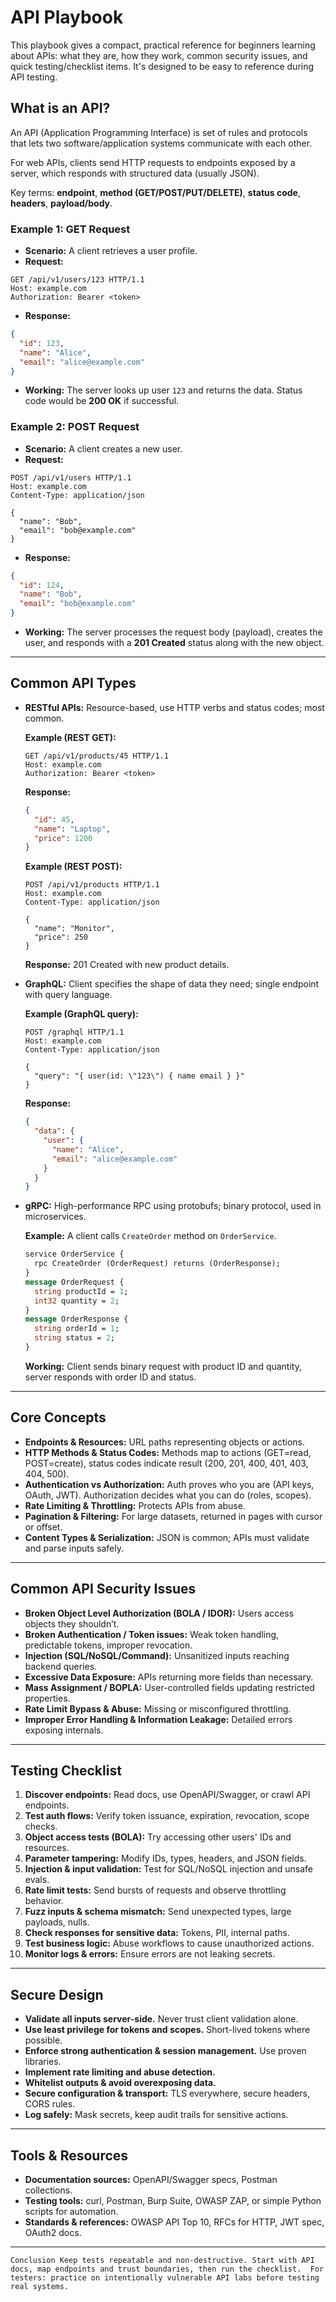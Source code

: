 # API Playbook

This playbook gives a compact, practical reference for beginners learning about APIs: what they are, how they work, common security issues, and quick testing/checklist items. 
It's designed to be easy to reference during API testing.

## What is an API?

An API (Application Programming Interface) 
is set of rules and protocols that lets two software/application systems communicate with each other. 

For web APIs, clients send HTTP requests to endpoints exposed by a server, which responds with structured data (usually JSON).

Key terms: **endpoint**, **method (GET/POST/PUT/DELETE)**, **status code**, **headers**, **payload/body**.

### Example 1: GET Request

* **Scenario:** A client retrieves a user profile.
* **Request:**

```http
GET /api/v1/users/123 HTTP/1.1
Host: example.com
Authorization: Bearer <token>
```

* **Response:**

```json
{
  "id": 123,
  "name": "Alice",
  "email": "alice@example.com"
}
```

* **Working:** The server looks up user `123` and returns the data. Status code would be **200 OK** if successful.

### Example 2: POST Request

* **Scenario:** A client creates a new user.
* **Request:**

```http
POST /api/v1/users HTTP/1.1
Host: example.com
Content-Type: application/json

{
  "name": "Bob",
  "email": "bob@example.com"
}
```

* **Response:**

```json
{
  "id": 124,
  "name": "Bob",
  "email": "bob@example.com"
}
```

* **Working:** The server processes the request body (payload), creates the user, and responds with a **201 Created** status along with the new object.

---

## Common API Types

* **RESTful APIs:** Resource-based, use HTTP verbs and status codes; most common.

  **Example (REST GET):**

  ```http
  GET /api/v1/products/45 HTTP/1.1
  Host: example.com
  Authorization: Bearer <token>
  ```

  **Response:**

  ```json
  {
    "id": 45,
    "name": "Laptop",
    "price": 1200
  }
  ```

  **Example (REST POST):**

  ```http
  POST /api/v1/products HTTP/1.1
  Host: example.com
  Content-Type: application/json

  {
    "name": "Monitor",
    "price": 250
  }
  ```

  **Response:** 201 Created with new product details.

* **GraphQL:** Client specifies the shape of data they need; single endpoint with query language.

  **Example (GraphQL query):**

  ```http
  POST /graphql HTTP/1.1
  Host: example.com
  Content-Type: application/json

  {
    "query": "{ user(id: \"123\") { name email } }"
  }
  ```

  **Response:**

  ```json
  {
    "data": {
      "user": {
        "name": "Alice",
        "email": "alice@example.com"
      }
    }
  }
  ```

* **gRPC:** High-performance RPC using protobufs; binary protocol, used in microservices.

  **Example:** A client calls `CreateOrder` method on `OrderService`.

  ```protobuf
  service OrderService {
    rpc CreateOrder (OrderRequest) returns (OrderResponse);
  }
  message OrderRequest {
    string productId = 1;
    int32 quantity = 2;
  }
  message OrderResponse {
    string orderId = 1;
    string status = 2;
  }
  ```

  **Working:** Client sends binary request with product ID and quantity, server responds with order ID and status.


---

## Core Concepts

* **Endpoints & Resources:** URL paths representing objects or actions.
* **HTTP Methods & Status Codes:** Methods map to actions (GET=read, POST=create), status codes indicate result (200, 201, 400, 401, 403, 404, 500).
* **Authentication vs Authorization:** Auth proves who you are (API keys, OAuth, JWT). Authorization decides what you can do (roles, scopes).
* **Rate Limiting & Throttling:** Protects APIs from abuse.
* **Pagination & Filtering:** For large datasets, returned in pages with cursor or offset.
* **Content Types & Serialization:** JSON is common; APIs must validate and parse inputs safely.

---

## Common API Security Issues

* **Broken Object Level Authorization (BOLA / IDOR):** Users access objects they shouldn’t.
* **Broken Authentication / Token issues:** Weak token handling, predictable tokens, improper revocation.
* **Injection (SQL/NoSQL/Command):** Unsanitized inputs reaching backend queries.
* **Excessive Data Exposure:** APIs returning more fields than necessary.
* **Mass Assignment / BOPLA:** User-controlled fields updating restricted properties.
* **Rate Limit Bypass & Abuse:** Missing or misconfigured throttling.
* **Improper Error Handling & Information Leakage:** Detailed errors exposing internals.

---

## Testing Checklist

1. **Discover endpoints:** Read docs, use OpenAPI/Swagger, or crawl API endpoints.
2. **Test auth flows:** Verify token issuance, expiration, revocation, scope checks.
3. **Object access tests (BOLA):** Try accessing other users' IDs and resources.
4. **Parameter tampering:** Modify IDs, types, headers, and JSON fields.
5. **Injection & input validation:** Test for SQL/NoSQL injection and unsafe evals.
6. **Rate limit tests:** Send bursts of requests and observe throttling behavior.
7. **Fuzz inputs & schema mismatch:** Send unexpected types, large payloads, nulls.
8. **Check responses for sensitive data:** Tokens, PII, internal paths.
9. **Test business logic:** Abuse workflows to cause unauthorized actions.
10. **Monitor logs & errors:** Ensure errors are not leaking secrets.

---

## Secure Design

* **Validate all inputs server-side.** Never trust client validation alone.
* **Use least privilege for tokens and scopes.** Short-lived tokens where possible.
* **Enforce strong authentication & session management.** Use proven libraries.
* **Implement rate limiting and abuse detection.**
* **Whitelist outputs & avoid overexposing data.**
* **Secure configuration & transport:** TLS everywhere, secure headers, CORS rules.
* **Log safely:** Mask secrets, keep audit trails for sensitive actions.

---

## Tools & Resources

* **Documentation sources:** OpenAPI/Swagger specs, Postman collections.
* **Testing tools:** curl, Postman, Burp Suite, OWASP ZAP, or simple Python scripts for automation.
* **Standards & references:** OWASP API Top 10, RFCs for HTTP, JWT spec, OAuth2 docs.

---

`Conclusion
Keep tests repeatable and non-destructive. Start with API docs, map endpoints and trust boundaries, then run the checklist. 
For testers: practice on intentionally vulnerable API labs before testing real systems.`

